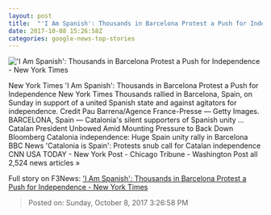 ```yaml
---
layout: post
title:  "'I Am Spanish': Thousands in Barcelona Protest a Push for Independence - New York Times"
date: 2017-10-08 15:26:58Z
categories: google-news-top-stories
---
```


!['I Am Spanish': Thousands in Barcelona Protest a Push for Independence - New York Times](https://static01.nyt.com/images/2017/10/09/world/09catalonia-6/09catalonia-6-facebookJumbo.jpg)

New York Times 'I Am Spanish': Thousands in Barcelona Protest a Push for Independence New York Times Thousands rallied in Barcelona, Spain, on Sunday in support of a united Spanish state and against agitators for independence. Credit Pau Barrena/Agence France-Presse — Getty Images. BARCELONA, Spain — Catalonia's silent supporters of Spanish unity ... Catalan President Unbowed Amid Mounting Pressure to Back Down Bloomberg Catalonia independence: Huge Spain unity rally in Barcelona BBC News 'Catalonia is Spain': Protests snub call for Catalan independence CNN USA TODAY - New York Post - Chicago Tribune - Washington Post all 2,524 news articles »


Full story on F3News: ['I Am Spanish': Thousands in Barcelona Protest a Push for Independence - New York Times](http://www.f3nws.com/n/yRSmGE)

> Posted on: Sunday, October 8, 2017 3:26:58 PM

